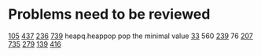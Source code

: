 # Problems need to be reviewed
[105](https://leetcode.com/problems/construct-binary-tree-from-preorder-and-inorder-traversal/)
[437](https://leetcode.com/problems/path-sum-iii/description/)
[236](https://leetcode.com/problems/lowest-common-ancestor-of-a-binary-tree/)
[739](https://leetcode.com/problems/daily-temperatures/)
heapq.heappop pop the minimal value
[33](https://leetcode.com/problems/search-in-rotated-sorted-array/description/)
560
[239](https://leetcode.com/problems/sliding-window-maximum/description/)
76
[207](https://leetcode.com/problems/course-schedule/)
[735](https://leetcode.com/problems/asteroid-collision/description/)
[279](https://leetcode.com/problems/perfect-squares/)
[139](https://leetcode.com/problems/word-break/description/)
[416](https://leetcode.com/problems/partition-equal-subset-sum/description/)